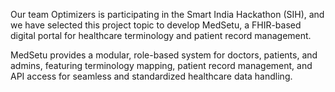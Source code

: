 Our team Optimizers is participating in the Smart India Hackathon (SIH), and we have selected this project topic to develop MedSetu, a FHIR-based digital portal for healthcare terminology and patient record management.

MedSetu provides a modular, role-based system for doctors, patients, and admins, featuring terminology mapping, patient record management, and API access for seamless and standardized healthcare data handling.
